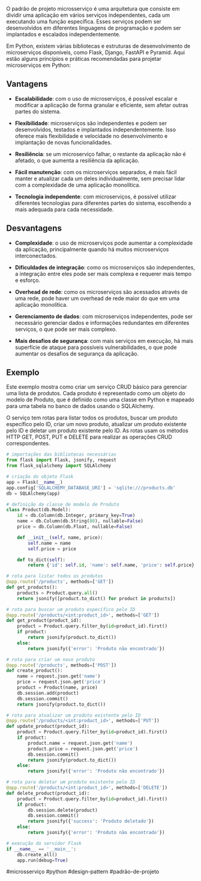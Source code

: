 O padrão de projeto microsserviço é uma arquitetura que consiste em dividir uma aplicação em vários serviços
independentes, cada um executando uma função específica. Esses serviços podem ser desenvolvidos em diferentes linguagens
de programação e podem ser implantados e escalados independentemente.

Em Python, existem várias bibliotecas e estruturas de desenvolvimento de microserviços disponíveis, como Flask, Django,
FastAPI e Pyramid. Aqui estão alguns princípios e práticas recomendadas para projetar microserviços em Python:

## Vantagens

- **Escalabilidade**: com o uso de microserviços, é possível escalar e modificar a aplicação de forma granular e
  eficiente, sem afetar outras partes do sistema.

- **Flexibilidade**: microserviços são independentes e podem ser desenvolvidos, testados e implantados
  independentemente. Isso oferece mais flexibilidade e velocidade no desenvolvimento e implantação de novas
  funcionalidades.

- **Resiliência**: se um microserviço falhar, o restante da aplicação não é afetado, o que aumenta a resiliência da
  aplicação.

- **Fácil manutenção**: com os microserviços separados, é mais fácil manter e atualizar cada um deles individualmente,
  sem precisar lidar com a complexidade de uma aplicação monolítica.

- **Tecnologia independente**: com microserviços, é possível utilizar diferentes tecnologias para diferentes partes do
  sistema, escolhendo a mais adequada para cada necessidade.

## Desvantagens

- **Complexidade**: o uso de microserviços pode aumentar a complexidade da aplicação, principalmente quando há muitos
  microserviços interconectados.

- **Dificuldades de integração**: como os microserviços são independentes, a integração entre eles pode ser mais
  complexa e requerer mais tempo e esforço.

- **Overhead de rede**: como os microserviços são acessados através de uma rede, pode haver um overhead de rede maior do
  que em uma aplicação monolítica.

- **Gerenciamento de dados**: com microserviços independentes, pode ser necessário gerenciar dados e informações
  redundantes em diferentes serviços, o que pode ser mais complexo.

- **Mais desafios de segurança**: com mais serviços em execução, há mais superfície de ataque para possíveis
  vulnerabilidades, o que pode aumentar os desafios de segurança da aplicação.

## Exemplo

Este exemplo mostra como criar um serviço CRUD básico para gerenciar uma lista de produtos. Cada produto é representado como um objeto do modelo de Produto, que é definido como uma classe em Python e mapeado para uma tabela no banco de dados usando o SQLAlchemy.

O serviço tem rotas para listar todos os produtos, buscar um produto específico pelo ID, criar um novo produto, atualizar um produto existente pelo ID e deletar um produto existente pelo ID. As rotas usam os métodos HTTP GET, POST, PUT e DELETE para realizar as operações CRUD correspondentes.

```python
# importações das bibliotecas necessárias
from flask import Flask, jsonify, request
from flask_sqlalchemy import SQLAlchemy

# criação do objeto Flask
app = Flask(__name__)
app.config['SQLALCHEMY_DATABASE_URI'] = 'sqlite:///products.db'
db = SQLAlchemy(app)

# definição da classe de modelo de Produto
class Product(db.Model):
    id = db.Column(db.Integer, primary_key=True)
    name = db.Column(db.String(80), nullable=False)
    price = db.Column(db.Float, nullable=False)

    def __init__(self, name, price):
        self.name = name
        self.price = price

    def to_dict(self):
        return {'id': self.id, 'name': self.name, 'price': self.price}

# rota para listar todos os produtos
@app.route('/products', methods=['GET'])
def get_products():
    products = Product.query.all()
    return jsonify([product.to_dict() for product in products])

# rota para buscar um produto específico pelo ID
@app.route('/products/<int:product_id>', methods=['GET'])
def get_product(product_id):
    product = Product.query.filter_by(id=product_id).first()
    if product:
        return jsonify(product.to_dict())
    else:
        return jsonify({'error': 'Produto não encontrado'})

# rota para criar um novo produto
@app.route('/products', methods=['POST'])
def create_product():
    name = request.json.get('name')
    price = request.json.get('price')
    product = Product(name, price)
    db.session.add(product)
    db.session.commit()
    return jsonify(product.to_dict())

# rota para atualizar um produto existente pelo ID
@app.route('/products/<int:product_id>', methods=['PUT'])
def update_product(product_id):
    product = Product.query.filter_by(id=product_id).first()
    if product:
        product.name = request.json.get('name')
        product.price = request.json.get('price')
        db.session.commit()
        return jsonify(product.to_dict())
    else:
        return jsonify({'error': 'Produto não encontrado'})

# rota para deletar um produto existente pelo ID
@app.route('/products/<int:product_id>', methods=['DELETE'])
def delete_product(product_id):
    product = Product.query.filter_by(id=product_id).first()
    if product:
        db.session.delete(product)
        db.session.commit()
        return jsonify({'success': 'Produto deletado'})
    else:
        return jsonify({'error': 'Produto não encontrado'})

# execução do servidor Flask
if __name__ == '__main__':
    db.create_all()
    app.run(debug=True)
```

#microsserviço #python #design-pattern #padrão-de-projeto